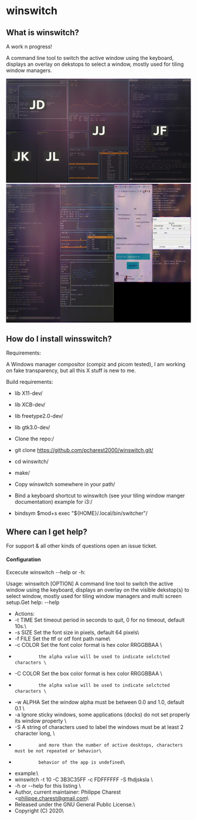 
# winswitch

## What is winswitch?

A work n progress!

A command line tool to switch the active window using the keyboard, displays  an overlay on dekstops to select a window, mostly used for tiling window managers.


![](https://github.com/pcharest2000/winswitch/raw/main/screenshots/screen.png)
![](https://github.com/pcharest2000/winswitch/raw/main/screenshots/sample.gif)

## How do I install winsswitch?

Requirements:

A Windows manager compositor (compiz and picom tested), I am working on fake transparency, but all this X stuff is new to me.

Build requirements:

* lib X11-dev/
* lib XCB-dev/
* lib freetype2.0-dev/
* lib gtk3.0-dev/

* Clone the repo:/
* git clone https://github.com/pcharest2000/winswitch.git/
* cd winswitch/
* make/

* Copy winswitch somewhere in your path/
* Bind a keyboard shortcut to winswitch (see your tiling window manger documentation) example for i3:/  
* bindsym $mod+s  exec "${HOME}/.local/bin/switcher"/

## Where can I get help?


For support & all other kinds of questions open an issue ticket. 


#### Configuration

Excecute winswitch --help or -h:

Usage: winswitch [OPTION] 
A command line tool to switch the active window using the keyboard, displays  an overlay
on the visible dekstop(s) to select window, mostly used for tiling window managers 
and multi screen setup.Get help:   --help 
* Actions:
*  -t TIME     Set timeout period in seconds to quit, 0 for no timeout, default 10s.\
*  -s SIZE     Set the font size in pixels, default 64 pixels\
*  -f FILE     Set the ttf or otf font path name\
*  -c COLOR    Set the font color format is hex color RRGGBBAA \
*              the alpha value will be used to indicate selctcted characters \
*  -C COLOR    Set the box color format is hex color RRGGBBAA \
*              the alpha value will be used to indicate selctcted characters \
*  -w ALPHA    Set the window alpha must be between 0.0 and 1.0, default 0.1  \
*  -a          Ignore sticky windows, some applications (docks) do not set properly its window property \
*  -S          A string of characters used to label the windows must be at least 2 character long, \
*              and more than the number of active desktops, characters must be not repeated or behavior\
*              behavior of the app is undefined\
* example:\
* winswitch -t 10 -C 3B3C35FF -c FDFFFFFF   -S fhdjsksla \
*   -h or --help  for this listing \
* Author, current maintainer: Philippe Charest <philippe.charest@gmail.com\
* Released under the GNU General Public License.\
* Copyright (C) 2020\
